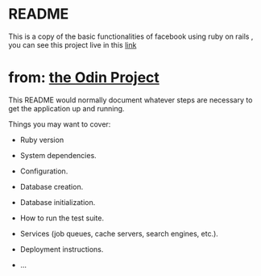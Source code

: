 # README

This is a copy of the basic functionalities of facebook using ruby on rails , you can see this project
live in this [link](https://ruby-facebook.herokuapp.com/)

# from: [the Odin Project](https://www.theodinproject.com/dashboard)


This README would normally document whatever steps are necessary to get the
application up and running.

Things you may want to cover:

* Ruby version

* System dependencies.

* Configuration.

* Database creation.

* Database initialization.

* How to run the test suite.

* Services (job queues, cache servers, search engines, etc.).

* Deployment instructions.

* ...

